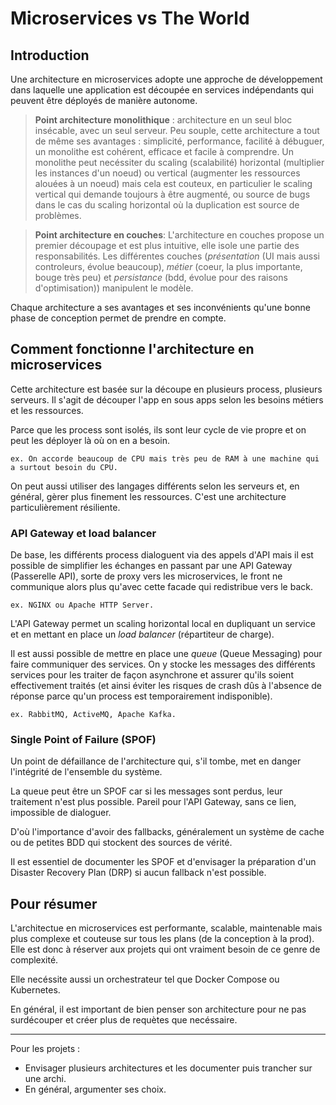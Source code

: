 # Microservices vs The World

## Introduction

Une architecture en microservices adopte une approche de développement dans laquelle une application est découpée en services indépendants qui peuvent être déployés de manière autonome.

> **Point architecture monolithique** : architecture en un seul bloc insécable, avec un seul serveur. Peu souple, cette architecture a tout de même ses avantages : simplicité, performance, facilité à débuguer, un monolithe est cohérent, efficace et facile à comprendre. Un monolithe peut necéssiter du scaling (scalabilité) horizontal (multiplier les instances d'un noeud) ou vertical (augmenter les ressources alouées à un noeud) mais cela est couteux, en particulier le scaling vertical qui demande toujours à être augmenté, ou source de bugs dans le cas du scaling horizontal où la duplication est source de problèmes.

> **Point architecture en couches**: L'architecture en couches propose un premier découpage et est plus intuitive, elle isole une partie des responsabilités. Les différentes couches (*présentation* (UI mais aussi controleurs, évolue beaucoup), *métier* (coeur, la plus importante, bouge très peu) et *persistance* (bdd, évolue pour des raisons d'optimisation)) manipulent le modèle.

Chaque architecture a ses avantages et ses inconvénients qu'une bonne phase de conception permet de prendre en compte.

## Comment fonctionne l'architecture en microservices

Cette architecture est basée sur la découpe en plusieurs process, plusieurs serveurs. Il s'agit de découper l'app en sous apps selon les besoins métiers et les ressources. 

Parce que les process sont isolés, ils sont leur cycle de vie propre et on peut les déployer là où on en a besoin.

    ex. On accorde beaucoup de CPU mais très peu de RAM à une machine qui a surtout besoin du CPU.

On peut aussi utiliser des langages différents selon les serveurs et, en général, gèrer plus finement les ressources. C'est une architecture particulièrement résiliente. 

### API Gateway et load balancer

De base, les différents process dialoguent via des appels d'API mais il est possible de simplifier les échanges en passant par une API Gateway (Passerelle API), sorte de proxy vers les microservices, le front ne communique alors plus qu'avec cette facade qui redistribue vers le back. 

    ex. NGINX ou Apache HTTP Server.

L'API Gateway permet un scaling horizontal local en dupliquant un service et en mettant en place un *load balancer* (répartiteur de charge).

Il est aussi possible de mettre en place une *queue* (Queue Messaging) pour faire communiquer des services. On y stocke les messages des différents services pour les traiter de façon asynchrone et assurer qu'ils soient effectivement traités (et ainsi éviter les risques de crash dûs à l'absence de réponse parce qu'un process est temporairement indisponible).

    ex. RabbitMQ, ActiveMQ, Apache Kafka.

### Single Point of Failure (SPOF)

Un point de défaillance de l'architecture qui, s'il tombe, met en danger l'intégrité de l'ensemble du système.

La queue peut être un SPOF car si les messages sont perdus, leur traitement n'est plus possible. Pareil pour l'API Gateway, sans ce lien, impossible de dialoguer.

D'où l'importance d'avoir des fallbacks, généralement un système de cache ou de petites BDD qui stockent des sources de vérité.

Il est essentiel de documenter les SPOF et d'envisager la préparation d'un Disaster Recovery Plan (DRP) si aucun fallback n'est possible.

## Pour résumer

L'architectue en microservices est performante, scalable, maintenable mais plus complexe et couteuse sur tous les plans (de la conception à la prod). Elle est donc à réserver aux projets qui ont vraiment besoin de ce genre de complexité.

Elle necéssite aussi un orchestrateur tel que Docker Compose ou Kubernetes.

En général, il est important de bien penser son architecture pour ne pas surdécouper et créer plus de requètes que necéssaire.

___

Pour les projets :
- Envisager plusieurs architectures et les documenter puis trancher sur une archi.
- En général, argumenter ses choix.
